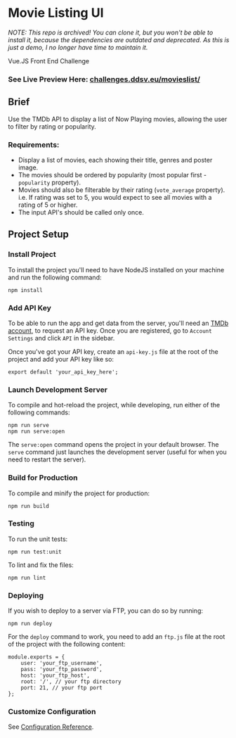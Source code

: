 # Movie Listing UI

*NOTE: This repo is archived! You can clone it, but you won't be able to install it, because the dependencies are outdated and deprecated. As this is just a demo, I no longer have time to maintain it.*

Vue.JS Front End Challenge

### See Live Preview Here: [challenges.ddsv.eu/movieslist/](https://challenges.ddsv.eu/movieslist/)

## Brief
Use the TMDb API to display a list of Now Playing movies, allowing the user to filter by rating or popularity.

### Requirements:
- Display a list of movies, each showing their title, genres and poster image.
- The movies should be ordered by popularity (most popular first - `popularity` property).
- Movies should also be filterable by their rating (`vote_average` property). i.e. If rating was set to 5, you would expect to see all movies with a rating of 5 or higher.
- The input API's should be called only once.

## Project Setup

### Install Project
To install the project you'll need to have NodeJS installed on your machine and run the following command:
```
npm install
```

### Add API Key
To be able to run the app and get data from the server, you'll need an [TMDb account](https://www.themoviedb.org/account/signup), to request an API key. Once you are registered, go to `Account Settings` and click `API` in the sidebar.

Once you've got your API key, create an `api-key.js` file at the root of the project and add your API key like so:
```
export default 'your_api_key_here';
```

### Launch Development Server
To compile and hot-reload the project, while developing, run either of the following commands:
```
npm run serve
npm run serve:open
```
The `serve:open` command opens the project in your default browser. The `serve` command just launches the development server (useful for when you need to restart the server).

### Build for Production
To compile and minify the project for production:
```
npm run build
```

### Testing
To run the unit tests:
```
npm run test:unit
```

To lint and fix the files:
```
npm run lint
```

### Deploying
If you wish to deploy to a server via FTP, you can do so by running:
```
npm run deploy
```
For the `deploy` command to work, you need to add an `ftp.js` file at the root of the project with the following content:
```
module.exports = {
	user: 'your_ftp_username',
	pass: 'your_ftp_password',
	host: 'your_ftp_host',
	root: '/', // your ftp directory
	port: 21, // your ftp port
};
```

### Customize Configuration
See [Configuration Reference](https://cli.vuejs.org/config/).
